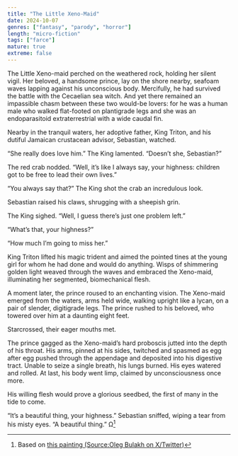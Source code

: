 ```yaml
---
title: "The Little Xeno-Maid"
date: 2024-10-07
genres: ["fantasy", "parody", "horror"]
length: "micro-fiction"
tags: ["farce"]
mature: true
extreme: false
---
```

The Little Xeno-maid perched on the weathered rock, holding her silent vigil. Her beloved, a handsome prince, lay on the shore nearby, seafoam waves lapping against his unconscious body. Mercifully, he had survived the battle with the Cecaelian sea witch. And yet there remained an impassible chasm between these two would-be lovers: for he was a human male who walked flat-footed on plantigrade legs and she was an endoparasitoid extraterrestrial with a wide caudal fin.

Nearby in the tranquil waters, her adoptive father, King Triton, and his dutiful Jamaican crustacean advisor, Sebastian, watched.

“She really does love him.” The King lamented. “Doesn’t she, Sebastian?”

The red crab nodded. “Well, it’s like I always say, your highness: children got to be free to lead their own lives.”

“You always say that?” The King shot the crab an incredulous look.

Sebastian raised his claws, shrugging with a sheepish grin.

The King sighed. “Well, I guess there’s just one problem left.”

“What’s that, your highness?”

“How much I’m going to miss her.”

King Triton lifted his magic trident and aimed the pointed tines at the young girl for whom he had done and would do anything. Wisps of shimmering golden light weaved through the waves and embraced the Xeno-maid, illuminating her segmented, biomechanical flesh.

A moment later, the prince roused to an enchanting vision. The Xeno-maid emerged from the waters, arms held wide, walking upright like a lycan, on a pair of slender, digitigrade legs. The prince rushed to his beloved, who towered over him at a daunting eight feet.

Starcrossed, their eager mouths met.

The prince gagged as the Xeno-maid’s hard proboscis jutted into the depth of his throat. His arms, pinned at his sides, twitched and spasmed as egg after egg pushed through the appendage and deposited into his digestive tract. Unable to seize a single breath, his lungs burned. His eyes watered and rolled. At last, his body went limp, claimed by unconsciousness once more.

His willing flesh would prove a glorious seedbed, the first of many in the tide to come.

“It’s a beautiful thing, your highness.” Sebastian sniffed, wiping a tear from his misty eyes. “A beautiful thing.” Ω[^1]
[^1]: Based on [this painting (Source:Oleg Bulakh on X/Twitter)](/images/little_xenomaid.jpg)

